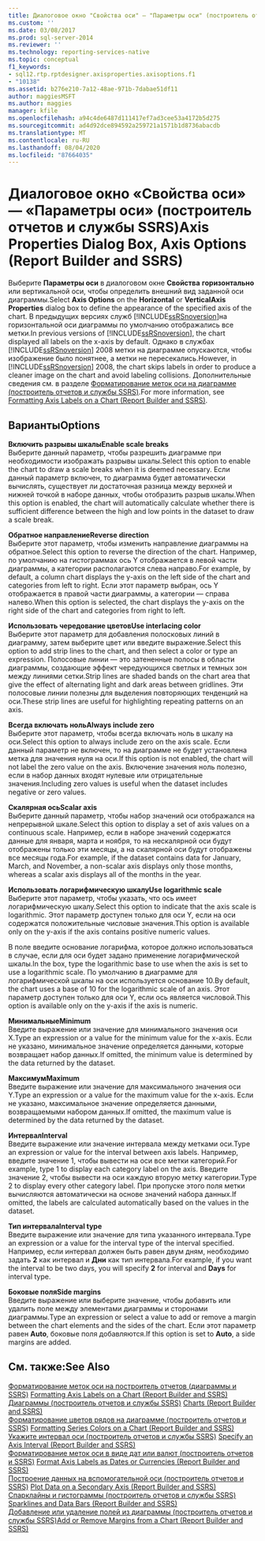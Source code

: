 ```yaml
---
title: Диалоговое окно "Свойства оси" — "Параметры оси" (построитель отчетов и службы SSRS) | Документация Майкрософт
ms.custom: ''
ms.date: 03/08/2017
ms.prod: sql-server-2014
ms.reviewer: ''
ms.technology: reporting-services-native
ms.topic: conceptual
f1_keywords:
- sql12.rtp.rptdesigner.axisproperties.axisoptions.f1
- "10138"
ms.assetid: b276e210-7a12-48ae-971b-7dabae51df11
author: maggiesMSFT
ms.author: maggies
manager: kfile
ms.openlocfilehash: a94c4de6487d111417ef7ad3cee53a4172b5d275
ms.sourcegitcommit: ad4d92dce894592a259721a1571b1d8736abacdb
ms.translationtype: MT
ms.contentlocale: ru-RU
ms.lasthandoff: 08/04/2020
ms.locfileid: "87664035"
---
```

# <a name="axis-properties-dialog-box-axis-options-report-builder-and-ssrs"></a><span data-ttu-id="8570f-102">Диалоговое окно «Свойства оси» — «Параметры оси» (построитель отчетов и службы SSRS)</span><span class="sxs-lookup"><span data-stu-id="8570f-102">Axis Properties Dialog Box, Axis Options (Report Builder and SSRS)</span></span>
  <span data-ttu-id="8570f-103">Выберите **Параметры оси** в диалоговом окне **Свойства** **горизонтально** или вертикальной оси, чтобы определить внешний вид заданной оси диаграммы.</span><span class="sxs-lookup"><span data-stu-id="8570f-103">Select **Axis Options** on the **Horizontal** or **VerticalAxis Properties** dialog box to define the appearance of the specified axis of the chart.</span></span> <span data-ttu-id="8570f-104">В предыдущих версиях служб [!INCLUDE[ssRSnoversion](../includes/ssrsnoversion-md.md)]на горизонтальной оси диаграммы по умолчанию отображались все метки.</span><span class="sxs-lookup"><span data-stu-id="8570f-104">In previous versions of [!INCLUDE[ssRSnoversion](../includes/ssrsnoversion-md.md)], the chart displayed all labels on the x-axis by default.</span></span> <span data-ttu-id="8570f-105">Однако в службах [!INCLUDE[ssRSnoversion](../includes/ssrsnoversion-md.md)] 2008 метки на диаграмме опускаются, чтобы изображение было понятнее, а метки не пересекались.</span><span class="sxs-lookup"><span data-stu-id="8570f-105">However, in [!INCLUDE[ssRSnoversion](../includes/ssrsnoversion-md.md)] 2008, the chart skips labels in order to produce a cleaner image on the chart and avoid labeling collisions.</span></span> <span data-ttu-id="8570f-106">Дополнительные сведения см. в разделе [Форматирование меток оси на диаграмме &#40;построитель отчетов и службы SSRS&#41;](report-design/formatting-axis-labels-on-a-chart-report-builder-and-ssrs.md).</span><span class="sxs-lookup"><span data-stu-id="8570f-106">For more information, see [Formatting Axis Labels on a Chart &#40;Report Builder and SSRS&#41;](report-design/formatting-axis-labels-on-a-chart-report-builder-and-ssrs.md).</span></span>  
  
## <a name="options"></a><span data-ttu-id="8570f-107">Варианты</span><span class="sxs-lookup"><span data-stu-id="8570f-107">Options</span></span>  
 <span data-ttu-id="8570f-108">**Включить разрывы шкалы**</span><span class="sxs-lookup"><span data-stu-id="8570f-108">**Enable scale breaks**</span></span>  
 <span data-ttu-id="8570f-109">Выберите данный параметр, чтобы разрешить диаграмме при необходимости изображать разрывы шкалы.</span><span class="sxs-lookup"><span data-stu-id="8570f-109">Select this option to enable the chart to draw a scale breaks when it is deemed necessary.</span></span> <span data-ttu-id="8570f-110">Если данный параметр включен, то диаграмма будет автоматически вычислять, существует ли достаточная разница между верхней и нижней точкой в наборе данных, чтобы отобразить разрыв шкалы.</span><span class="sxs-lookup"><span data-stu-id="8570f-110">When this option is enabled, the chart will automatically calculate whether there is sufficient difference between the high and low points in the dataset to draw a scale break.</span></span>  
  
 <span data-ttu-id="8570f-111">**Обратное направление**</span><span class="sxs-lookup"><span data-stu-id="8570f-111">**Reverse direction**</span></span>  
 <span data-ttu-id="8570f-112">Выберите этот параметр, чтобы изменить направление диаграммы на обратное.</span><span class="sxs-lookup"><span data-stu-id="8570f-112">Select this option to reverse the direction of the chart.</span></span> <span data-ttu-id="8570f-113">Например, по умолчанию на гистограммах ось Y отображается в левой части диаграммы, а категории располагаются слева направо.</span><span class="sxs-lookup"><span data-stu-id="8570f-113">For example, by default, a column chart displays the y-axis on the left side of the chart and categories from left to right.</span></span> <span data-ttu-id="8570f-114">Если этот параметр выбран, ось Y отображается в правой части диаграммы, а категории — справа налево.</span><span class="sxs-lookup"><span data-stu-id="8570f-114">When this option is selected, the chart displays the y-axis on the right side of the chart and categories from right to left.</span></span>  
  
 <span data-ttu-id="8570f-115">**Использовать чередование цветов**</span><span class="sxs-lookup"><span data-stu-id="8570f-115">**Use interlacing color**</span></span>  
 <span data-ttu-id="8570f-116">Выберите этот параметр для добавления полосковых линий в диаграмму, затем выберите цвет или введите выражение.</span><span class="sxs-lookup"><span data-stu-id="8570f-116">Select this option to add strip lines to the chart, and then select a color or type an expression.</span></span> <span data-ttu-id="8570f-117">Полосовые линии — это затененные полосы в области диаграммы, создающие эффект чередующихся светлых и темных зон между линиями сетки.</span><span class="sxs-lookup"><span data-stu-id="8570f-117">Strip lines are shaded bands on the chart area that give the effect of alternating light and dark areas between gridlines.</span></span> <span data-ttu-id="8570f-118">Эти полосовые линии полезны для выделения повторяющих тенденций на оси.</span><span class="sxs-lookup"><span data-stu-id="8570f-118">These strip lines are useful for highlighting repeating patterns on an axis.</span></span>  
  
 <span data-ttu-id="8570f-119">**Всегда включать ноль**</span><span class="sxs-lookup"><span data-stu-id="8570f-119">**Always include zero**</span></span>  
 <span data-ttu-id="8570f-120">Выберите этот параметр, чтобы всегда включать ноль в шкалу на оси.</span><span class="sxs-lookup"><span data-stu-id="8570f-120">Select this option to always include zero on the axis scale.</span></span> <span data-ttu-id="8570f-121">Если данный параметр не включен, то на диаграмме не будет установлена метка для значения нуля на оси.</span><span class="sxs-lookup"><span data-stu-id="8570f-121">If this option is not enabled, the chart will not label the zero value on the axis.</span></span> <span data-ttu-id="8570f-122">Включение значения ноль полезно, если в набор данных входят нулевые или отрицательные значения.</span><span class="sxs-lookup"><span data-stu-id="8570f-122">Including zero values is useful when the dataset includes negative or zero values.</span></span>  
  
 <span data-ttu-id="8570f-123">**Скалярная ось**</span><span class="sxs-lookup"><span data-stu-id="8570f-123">**Scalar axis**</span></span>  
 <span data-ttu-id="8570f-124">Выберите данный параметр, чтобы набор значений оси отображался на непрерывной шкале.</span><span class="sxs-lookup"><span data-stu-id="8570f-124">Select this option to display a set of axis values on a continuous scale.</span></span> <span data-ttu-id="8570f-125">Например, если в наборе значений содержатся данные для января, марта и ноября, то на нескалярной оси будут отображены только эти месяцы, а на скалярной оси будут отображены все месяцы года.</span><span class="sxs-lookup"><span data-stu-id="8570f-125">For example, if the dataset contains data for January, March, and November, a non-scalar axis displays only those months, whereas a scalar axis displays all of the months in the year.</span></span>  
  
 <span data-ttu-id="8570f-126">**Использовать логарифмическую шкалу**</span><span class="sxs-lookup"><span data-stu-id="8570f-126">**Use logarithmic scale**</span></span>  
 <span data-ttu-id="8570f-127">Выберите этот параметр, чтобы указать, что ось имеет логарифмическую шкалу.</span><span class="sxs-lookup"><span data-stu-id="8570f-127">Select this option to indicate that the axis scale is logarithmic.</span></span> <span data-ttu-id="8570f-128">Этот параметр доступен только для оси Y, если на оси содержатся положительные числовые значения.</span><span class="sxs-lookup"><span data-stu-id="8570f-128">This option is available only on the y-axis if the axis contains positive numeric values.</span></span>  
  
 <span data-ttu-id="8570f-129">В поле введите основание логарифма, которое должно использоваться в случае, если для оси будет задано применение логарифмической шкалы.</span><span class="sxs-lookup"><span data-stu-id="8570f-129">In the box, type the logarithmic base to use when the axis is set to use a logarithmic scale.</span></span> <span data-ttu-id="8570f-130">По умолчанию в диаграмме для логарифмической шкалы на оси используется основание 10.</span><span class="sxs-lookup"><span data-stu-id="8570f-130">By default, the chart uses a base of 10 for the logarithmic scale of an axis.</span></span> <span data-ttu-id="8570f-131">Этот параметр доступен только для оси Y, если ось является числовой.</span><span class="sxs-lookup"><span data-stu-id="8570f-131">This option is available only on the y-axis if the axis is numeric.</span></span>  
  
 <span data-ttu-id="8570f-132">**Минимальные**</span><span class="sxs-lookup"><span data-stu-id="8570f-132">**Minimum**</span></span>  
 <span data-ttu-id="8570f-133">Введите выражение или значение для минимального значения оси X.</span><span class="sxs-lookup"><span data-stu-id="8570f-133">Type an expression or a value for the minimum value for the x-axis.</span></span> <span data-ttu-id="8570f-134">Если не указано, минимальное значение определяется данными, которые возвращает набор данных.</span><span class="sxs-lookup"><span data-stu-id="8570f-134">If omitted, the minimum value is determined by the data returned by the dataset.</span></span>  
  
 <span data-ttu-id="8570f-135">**Максимум**</span><span class="sxs-lookup"><span data-stu-id="8570f-135">**Maximum**</span></span>  
 <span data-ttu-id="8570f-136">Введите выражение или значение для максимального значения оси Y.</span><span class="sxs-lookup"><span data-stu-id="8570f-136">Type an expression or a value for the maximum value for the x-axis.</span></span> <span data-ttu-id="8570f-137">Если не указано, максимальное значение определяется данными, возвращаемыми набором данных.</span><span class="sxs-lookup"><span data-stu-id="8570f-137">If omitted, the maximum value is determined by the data returned by the dataset.</span></span>  
  
 <span data-ttu-id="8570f-138">**Интервал**</span><span class="sxs-lookup"><span data-stu-id="8570f-138">**Interval**</span></span>  
 <span data-ttu-id="8570f-139">Введите выражение или значение интервала между метками оси.</span><span class="sxs-lookup"><span data-stu-id="8570f-139">Type an expression or value for the interval between axis labels.</span></span> <span data-ttu-id="8570f-140">Например, введите значение 1, чтобы вывести на оси все метки категорий.</span><span class="sxs-lookup"><span data-stu-id="8570f-140">For example, type 1 to display each category label on the axis.</span></span> <span data-ttu-id="8570f-141">Введите значение 2, чтобы вывести на оси каждую вторую метку категории.</span><span class="sxs-lookup"><span data-stu-id="8570f-141">Type 2 to display every other category label.</span></span> <span data-ttu-id="8570f-142">При пропуске этого поля метки вычисляются автоматически на основе значений набора данных.</span><span class="sxs-lookup"><span data-stu-id="8570f-142">If omitted, the labels are calculated automatically based on the values in the dataset.</span></span>  
  
 <span data-ttu-id="8570f-143">**Тип интервала**</span><span class="sxs-lookup"><span data-stu-id="8570f-143">**Interval type**</span></span>  
 <span data-ttu-id="8570f-144">Введите выражение или значение для типа указанного интервала.</span><span class="sxs-lookup"><span data-stu-id="8570f-144">Type an expression or a value for the interval type of the interval specified.</span></span> <span data-ttu-id="8570f-145">Например, если интервал должен быть равен двум дням, необходимо задать **2** как интервал и **Дни** как тип интервала.</span><span class="sxs-lookup"><span data-stu-id="8570f-145">For example, if you want the interval to be two days, you will specify **2** for interval and **Days** for interval type.</span></span>  
  
 <span data-ttu-id="8570f-146">**Боковые поля**</span><span class="sxs-lookup"><span data-stu-id="8570f-146">**Side margins**</span></span>  
 <span data-ttu-id="8570f-147">Введите выражение или выберите значение, чтобы добавить или удалить поле между элементами диаграммы и сторонами диаграммы.</span><span class="sxs-lookup"><span data-stu-id="8570f-147">Type an expression or select a value to add or remove a margin between the chart elements and the sides of the chart.</span></span> <span data-ttu-id="8570f-148">Если этот параметр равен **Auto**, боковые поля добавляются.</span><span class="sxs-lookup"><span data-stu-id="8570f-148">If this option is set to **Auto**, a side margins are added.</span></span>  
  
## <a name="see-also"></a><span data-ttu-id="8570f-149">См. также:</span><span class="sxs-lookup"><span data-stu-id="8570f-149">See Also</span></span>  
 <span data-ttu-id="8570f-150">[Форматирование меток оси на построитель отчетов &#40;диаграммы и SSRS&#41;](report-design/formatting-axis-labels-on-a-chart-report-builder-and-ssrs.md) </span><span class="sxs-lookup"><span data-stu-id="8570f-150">[Formatting Axis Labels on a Chart &#40;Report Builder and SSRS&#41;](report-design/formatting-axis-labels-on-a-chart-report-builder-and-ssrs.md) </span></span>  
 <span data-ttu-id="8570f-151">[Диаграммы &#40;построитель отчетов и службы SSRS&#41;](report-design/charts-report-builder-and-ssrs.md) </span><span class="sxs-lookup"><span data-stu-id="8570f-151">[Charts &#40;Report Builder and SSRS&#41;](report-design/charts-report-builder-and-ssrs.md) </span></span>  
 <span data-ttu-id="8570f-152">[Форматирование цветов рядов на диаграмме &#40;построитель отчетов и SSRS&#41;](report-design/formatting-series-colors-on-a-chart-report-builder-and-ssrs.md) </span><span class="sxs-lookup"><span data-stu-id="8570f-152">[Formatting Series Colors on a Chart &#40;Report Builder and SSRS&#41;](report-design/formatting-series-colors-on-a-chart-report-builder-and-ssrs.md) </span></span>  
 <span data-ttu-id="8570f-153">[Укажите интервал оси &#40;построитель отчетов и службы SSRS&#41;](report-design/specify-an-axis-interval-report-builder-and-ssrs.md) </span><span class="sxs-lookup"><span data-stu-id="8570f-153">[Specify an Axis Interval &#40;Report Builder and SSRS&#41;](report-design/specify-an-axis-interval-report-builder-and-ssrs.md) </span></span>  
 <span data-ttu-id="8570f-154">[Форматирование меток оси в виде дат или валют &#40;построитель отчетов и SSRS&#41;](report-design/format-axis-labels-as-dates-or-currencies-report-builder-and-ssrs.md) </span><span class="sxs-lookup"><span data-stu-id="8570f-154">[Format Axis Labels as Dates or Currencies &#40;Report Builder and SSRS&#41;](report-design/format-axis-labels-as-dates-or-currencies-report-builder-and-ssrs.md) </span></span>  
 <span data-ttu-id="8570f-155">[Построение данных на вспомогательной оси &#40;построитель отчетов и SSRS&#41;](report-design/plot-data-on-a-secondary-axis-report-builder-and-ssrs.md) </span><span class="sxs-lookup"><span data-stu-id="8570f-155">[Plot Data on a Secondary Axis &#40;Report Builder and SSRS&#41;](report-design/plot-data-on-a-secondary-axis-report-builder-and-ssrs.md) </span></span>  
 <span data-ttu-id="8570f-156">[Спарклайны и гистограммы &#40;построитель отчетов и службы SSRS&#41;](report-design/sparklines-and-data-bars-report-builder-and-ssrs.md) </span><span class="sxs-lookup"><span data-stu-id="8570f-156">[Sparklines and Data Bars &#40;Report Builder and SSRS&#41;](report-design/sparklines-and-data-bars-report-builder-and-ssrs.md) </span></span>  
 [<span data-ttu-id="8570f-157">Добавление или удаление полей из диаграммы (построитель отчетов и службы SSRS)</span><span class="sxs-lookup"><span data-stu-id="8570f-157">Add or Remove Margins from a Chart &#40;Report Builder and SSRS&#41;</span></span>](report-design/add-or-remove-margins-from-a-chart-report-builder-and-ssrs.md)  
  
  
